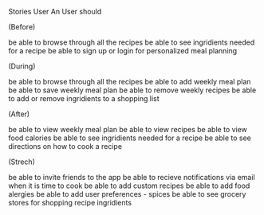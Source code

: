 Stories
User
An User should

(Before)

be able to browse through all the recipes
be able to see ingridients needed for a recipe
be able to sign up or login for personalized meal planning

(During)

be able to browse through all the recipes
be able to add weekly meal plan
be able to save weekly meal plan
be able to remove weekly recipes
be able to add or remove ingridients to a shopping list

(After)

be able to view weekly meal plan
be able to view recipes
be able to view food calories
be able to see ingridients needed for a recipe
be able to see directions on how to cook a recipe

(Strech)

be able to invite friends to the app
be able to recieve notifications via email when it is time to cook
be able to add custom recipes
be able to add food alergies
be able to add user preferences - spices
be able to see grocery stores for shopping recipe ingridients
